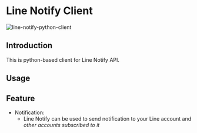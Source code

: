 # Line Notify Client

![line-notify-python-client](https://github.com/maximillianus/line-notify-python-client/workflows/line-notify-python-client/badge.svg)


## Introduction

This is python-based client for Line Notify API.

## Usage


## Feature
- Notification:
  - Line Notify can be used to send notification to your Line account and *other accounts subscribed to it*